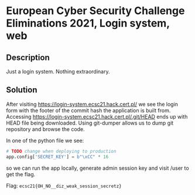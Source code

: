 # European Cyber Security Challenge Eliminations 2021, Login system, web

## Description
Just a login system. Nothing extraordinary.

## Solution

After visiting https://login-system.ecsc21.hack.cert.pl/ we see the login form with the footer of the commit hash the application is built from. 
Accessing https://login-system.ecsc21.hack.cert.pl/.git/HEAD ends up with HEAD file being downloaded. Using git-dumper allows us to dump git repository and browse the code.

In one of the python file we see:
```py
# TODO change when deploying to production
app.config['SECRET_KEY'] = b"\xCC" * 16
```

so we can run the app locally, generate admin session key and visit /user to get the flag.

Flag: `ecsc21{OH_NO__diz_weak_session_secretz}`